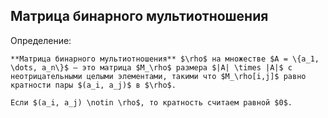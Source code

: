 ## Матрица бинарного мультиотношения
Определение:
```spoiler-markdown
**Матрица бинарного мультиотношения** $\rho$ на множестве $A = \{a_1, \dots, a_n\}$ — это матрица $M_\rho$ размера $|A| \times |A|$ с неотрицательными целыми элементами, такими что $M_\rho[i,j]$ равно кратности пары $(a_i, a_j)$ в $\rho$.

Если $(a_i, a_j) \notin \rho$, то кратность считаем равной $0$.
```
